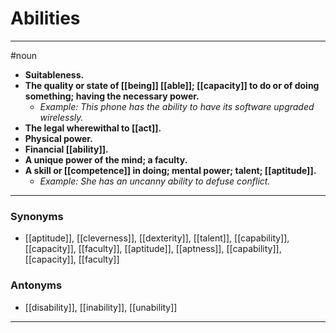 # Abilities
---
#noun
- **Suitableness.**
- **The quality or state of [[being]] [[able]]; [[capacity]] to do or of doing something; having the necessary power.**
	- _Example: This phone has the ability to have its software upgraded wirelessly._
- **The legal wherewithal to [[act]].**
- **Physical power.**
- **Financial [[ability]].**
- **A unique power of the mind; a faculty.**
- **A skill or [[competence]] in doing; mental power; talent; [[aptitude]].**
	- _Example: She has an uncanny ability to defuse conflict._
---
### Synonyms
- [[aptitude]], [[cleverness]], [[dexterity]], [[talent]], [[capability]], [[capacity]], [[faculty]], [[aptitude]], [[aptness]], [[capability]], [[capacity]], [[faculty]]
### Antonyms
- [[disability]], [[inability]], [[unability]]
---
